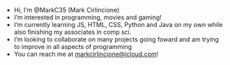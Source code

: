 - Hi, I’m @MarkC35 (Mark Cirlincione)
- I’m interested in programming, movies and gaming!
- I’m currently learning JS, HTML, CSS, Python and Java on my own while also finishing my associates in comp sci.
- I’m looking to collaborate on many projects going foward and am trying to improve in all aspects of programming
- You can reach me at markcirlincione@icloud.com!

<!---
MarkC35/MarkC35 is a ✨ special ✨ repository because its `README.md` (this file) appears on your GitHub profile.
You can click the Preview link to take a look at your changes.
--->
